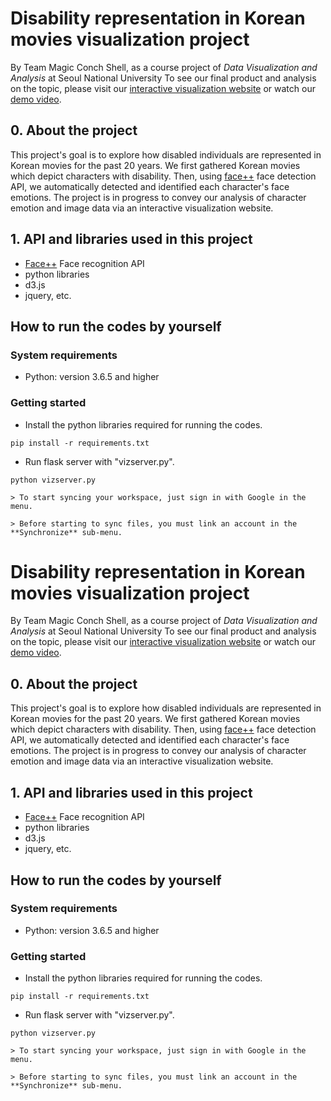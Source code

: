 
# Disability representation in Korean movies visualization project

By Team Magic Conch Shell, as a course project of *Data Visualization and Analysis* at Seoul National University
To see our final product and analysis on the topic, please visit our [interactive visualization website](https://disability-in-korean-movies.herokuapp.com/) or watch our [demo video](https://youtu.be/3c733rlrjjw).

## 0. About the project
This project's goal is to explore how disabled individuals are represented in Korean movies for the past 20 years. We first gathered Korean movies which depict characters with disability. Then, using  [face++](https://www.faceplusplus.com/) face detection API, we automatically detected and identified each character's face emotions. The project is in progress to convey our analysis of character emotion and image data via an interactive visualization website.

## 1. API and libraries used in this project
- [Face++](https://www.faceplusplus.com/) Face recognition API
- python libraries
- d3.js
- jquery, etc.

## How to run the codes by yourself
### System requirements
- Python: version 3.6.5 and higher
### Getting started
- Install the python libraries required for running the codes.
```
pip install -r requirements.txt
```
- Run flask server with "vizserver.py".
```
python vizserver.py
```




	> To start syncing your workspace, just sign in with Google in the menu.

	> Before starting to sync files, you must link an account in the **Synchronize** sub-menu.


  # Disability representation in Korean movies visualization project

  By Team Magic Conch Shell, as a course project of *Data Visualization and Analysis* at Seoul National University
  To see our final product and analysis on the topic, please visit our [interactive visualization website](https://disability-in-korean-movies.herokuapp.com/) or watch our [demo video](https://youtu.be/3c733rlrjjw).

  ## 0. About the project
  This project's goal is to explore how disabled individuals are represented in Korean movies for the past 20 years. We first gathered Korean movies which depict characters with disability. Then, using  [face++](https://www.faceplusplus.com/) face detection API, we automatically detected and identified each character's face emotions. The project is in progress to convey our analysis of character emotion and image data via an interactive visualization website.

  ## 1. API and libraries used in this project
  - [Face++](https://www.faceplusplus.com/) Face recognition API
  - python libraries
  - d3.js
  - jquery, etc.

  ## How to run the codes by yourself
  ### System requirements
  - Python: version 3.6.5 and higher
  ### Getting started
  - Install the python libraries required for running the codes.
  ```
  pip install -r requirements.txt
  ```
  - Run flask server with "vizserver.py".
  ```
  python vizserver.py
  ```




  	> To start syncing your workspace, just sign in with Google in the menu.

  	> Before starting to sync files, you must link an account in the **Synchronize** sub-menu.
